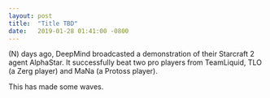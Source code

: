 ```yaml
---
layout: post
title:  "Title TBD"
date:   2019-01-28 01:41:00 -0800
---
```


(N) days ago, DeepMind broadcasted a demonstration of their Starcraft 2 agent
AlphaStar. It successfully beat two pro players from TeamLiquid, TLO (a Zerg
player) and MaNa (a Protoss player).

This has made some waves.
